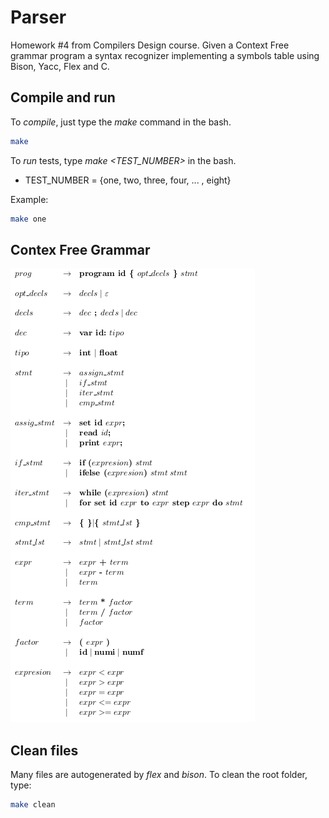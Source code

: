 # Parser

Homework #4 from Compilers Design course. Given a Context Free grammar program a syntax recognizer implementing a symbols table using Bison, Yacc, Flex and C.

## Compile and run 

To *compile*, just type the _make_ command in the bash.

```bash
make
```

To *run* tests, type _make *<TEST_NUMBER>*_ in the bash.

* TEST_NUMBER = {one, two, three, four,  ... , eight}

 Example:

```bash
make one
```

## Contex Free Grammar

![](cfg.png)

## Clean files

Many files are autogenerated by _flex_ and _bison_. To clean the root folder, type:

```bash
make clean
```